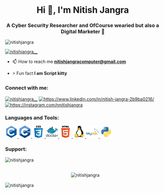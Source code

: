 <h1 align="center">Hi 👋, I'm Nitish Jangra</h1>
<h3 align="center">A Cyber Security Researcher and OfCourse wearied but also a Digital Marketer 🌱</h3>

<p align="left"> <img src="https://komarev.com/ghpvc/?username=nitishjangra&label=Profile%20views&color=0e75b6&style=flat" alt="nitishjangra" /> </p>

<p align="left"> <a href="https://twitter.com/nitishjangra__" target="blank"><img src="https://img.shields.io/twitter/follow/nitishjangra__?logo=twitter&style=for-the-badge" alt="nitishjangra__" /></a> </p>

- 📫 How to reach me **nitishjangracomputer@gmail.com**

- ⚡ Fun fact **I am Script kitty**

<h3 align="left">Connect with me:</h3>
<p align="left">
<a href="https://twitter.com/nitishjangra__" target="blank"><img align="center" src="https://raw.githubusercontent.com/rahuldkjain/github-profile-readme-generator/master/src/images/icons/Social/twitter.svg" alt="nitishjangra__" height="30" width="40" /></a>
<a href="https://linkedin.com/in/https://www.linkedin.com/in/nitish-jangra-2b9ba0216/" target="blank"><img align="center" src="https://raw.githubusercontent.com/rahuldkjain/github-profile-readme-generator/master/src/images/icons/Social/linked-in-alt.svg" alt="https://www.linkedin.com/in/nitish-jangra-2b9ba0216/" height="30" width="40" /></a>
<a href="https://instagram.com/https://instagram.com/nnitishjangra" target="blank"><img align="center" src="https://raw.githubusercontent.com/rahuldkjain/github-profile-readme-generator/master/src/images/icons/Social/instagram.svg" alt="https://instagram.com/nnitishjangra" height="30" width="40" /></a>
</p>

<h3 align="left">Languages and Tools:</h3>
<p align="left"> <a href="https://www.cprogramming.com/" target="_blank" rel="noreferrer"> <img src="https://raw.githubusercontent.com/devicons/devicon/master/icons/c/c-original.svg" alt="c" width="40" height="40"/> </a> <a href="https://www.w3schools.com/cpp/" target="_blank" rel="noreferrer"> <img src="https://raw.githubusercontent.com/devicons/devicon/master/icons/cplusplus/cplusplus-original.svg" alt="cplusplus" width="40" height="40"/> </a> <a href="https://www.w3schools.com/css/" target="_blank" rel="noreferrer"> <img src="https://raw.githubusercontent.com/devicons/devicon/master/icons/css3/css3-original-wordmark.svg" alt="css3" width="40" height="40"/> </a> <a href="https://www.docker.com/" target="_blank" rel="noreferrer"> <img src="https://raw.githubusercontent.com/devicons/devicon/master/icons/docker/docker-original-wordmark.svg" alt="docker" width="40" height="40"/> </a> <a href="https://www.w3.org/html/" target="_blank" rel="noreferrer"> <img src="https://raw.githubusercontent.com/devicons/devicon/master/icons/html5/html5-original-wordmark.svg" alt="html5" width="40" height="40"/> </a> <a href="https://www.linux.org/" target="_blank" rel="noreferrer"> <img src="https://raw.githubusercontent.com/devicons/devicon/master/icons/linux/linux-original.svg" alt="linux" width="40" height="40"/> </a> <a href="https://www.mysql.com/" target="_blank" rel="noreferrer"> <img src="https://raw.githubusercontent.com/devicons/devicon/master/icons/mysql/mysql-original-wordmark.svg" alt="mysql" width="40" height="40"/> </a> <a href="https://www.python.org" target="_blank" rel="noreferrer"> <img src="https://raw.githubusercontent.com/devicons/devicon/master/icons/python/python-original.svg" alt="python" width="40" height="40"/> </a> </p>

<h3 align="left">Support:</h3>
<p><a href="https://www.buymeacoffee.com/nitishjangra"> <img align="left" src="https://cdn.buymeacoffee.com/buttons/v2/default-yellow.png" height="50" width="210" alt="nitishjangra" /></a></p><br><br>

<p>&nbsp;<img align="center" src="https://github-readme-stats.vercel.app/api?username=nitishjangra&show_icons=true&locale=en" alt="nitishjangra" /></p>

<p><img align="center" src="https://github-readme-streak-stats.herokuapp.com/?user=nitishjangra&" alt="nitishjangra" /></p>
